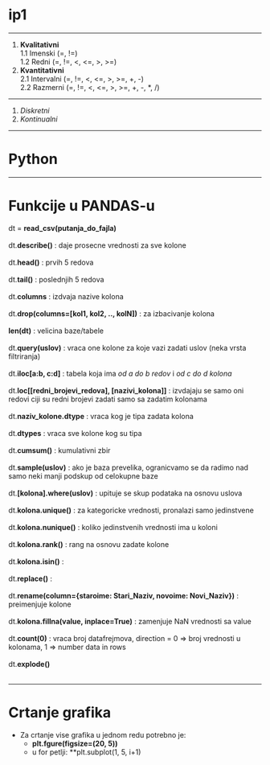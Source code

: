# ip1
---------
1. **Kvalitativni** <br>
  1.1 Imenski (=, !=) <br>
  1.2 Redni (=, !=, <, <=, >, >=) <br>
 2. **Kvantitativni** <br>
  2.1 Intervalni (=, !=, <, <=, >, >=, +, -) <br>
  2.2 Razmerni (=, !=, <, <=, >, >=, +, -, *, /) <br>
  
-------------------------------
1. *Diskretni*
2. *Kontinualni*



---------
# Python
--------------------------
# Funkcije u PANDAS-u
dt = **read_csv(putanja_do_fajla)** <br><br>
dt.**describe()**  :  daje prosecne vrednosti za sve kolone <br><br>
dt.**head()**   :   prvih 5 redova <br><br>
dt.**tail()**   :   poslednjih 5 redova <br><br>
dt.**columns**   : izdvaja nazive kolona <br><br>
dt.**drop(columns=[kol1, kol2, .., kolN])**  :   za izbacivanje kolona <br><br>
**len(**dt**)**   :  velicina baze/tabele <br><br>
dt.**query(uslov)**   :   vraca one kolone za koje vazi zadati uslov (neka vrsta filtriranja) <br><br>
dt.**iloc[a:b, c:d]**   :   tabela koja ima *od a do b redov* i *od c do d kolona* <br><br>
dt.**loc[[redni_brojevi_redova], [nazivi_kolona]]**   : izvdajaju se samo oni redovi ciji su redni brojevi zadati samo sa zadatim kolonama <br><br>
dt.**naziv_kolone.dtype**   :   vraca kog je tipa zadata kolona <br><br>
dt.**dtypes**   : vraca sve kolone kog su tipa<br><br>
dt.**cumsum()** : kumulativni zbir<br><br>
dt.**sample(uslov)**    : ako je baza prevelika, ogranicvamo se da radimo nad samo neki manji podskup od celokupne baze <br><br>
dt.**[kolona].where(uslov)**  :  upituje se skup podataka na osnovu uslova <br><br>
dt.**kolona.unique()**   :  za kategoricke vrednosti, pronalazi samo jedinstvene <br><br>
dt.**kolona.nunique()**   : koliko jedinstvenih vrednosti ima u koloni <br><br>
dt.**kolona.rank()**    :   rang na osnovu zadate kolone <br><br>
dt.**kolona.isin()**    : <br>  <br>
dt.**replace()**  :   <br><br>
dt.**rename(column={staroime: Stari_Naziv, novoime: Novi_Naziv})**  : preimenjuje kolone <br><br>
dt.**kolona.fillna(value, inplace=True)** : zamenjuje NaN vrednosti sa value <br><br>
dt.**count(0)**    : vraca broj datafrejmova, direction = 0 => broj vrednosti u kolonama, 1 => number data in rows <br><br>
dt.**explode()** <br><br>

-----
# Crtanje grafika

* Za crtanje vise grafika u jednom redu potrebno je:
  * **plt.fgure(figsize=(20, 5))**
  * u for petlji: **plt.subplot(1, 5, i+1)

